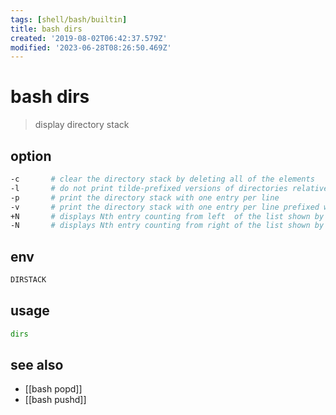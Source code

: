 ```yaml
---
tags: [shell/bash/builtin]
title: bash dirs
created: '2019-08-02T06:42:37.579Z'
modified: '2023-06-28T08:26:50.469Z'
---
```


# bash dirs

> display directory stack

## option

```sh
-c       # clear the directory stack by deleting all of the elements
-l       # do not print tilde-prefixed versions of directories relative to your home directory
-p       # print the directory stack with one entry per line
-v       # print the directory stack with one entry per line prefixed with its position in the stack
+N       # displays Nth entry counting from left  of the list shown by dirs starting with zero
-N       # displays Nth entry counting from right of the list shown by dirs starting with zero
```

## env

```sh
DIRSTACK
```

## usage

```sh
dirs
```

## see also

- [[bash popd]]
- [[bash pushd]]
